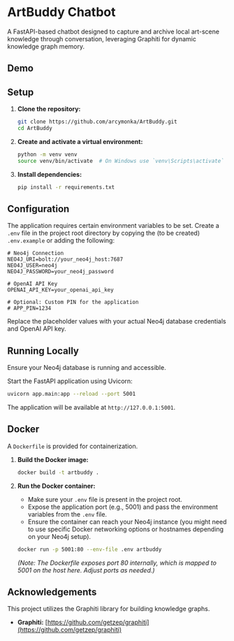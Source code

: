 # ArtBuddy Chatbot

A FastAPI-based chatbot designed to capture and archive local art-scene knowledge through conversation, leveraging Graphiti for dynamic knowledge graph memory.

## Demo


## Setup

1.  **Clone the repository:**
    ```bash
    git clone https://github.com/arcymonka/ArtBuddy.git
    cd ArtBuddy
    ```

2.  **Create and activate a virtual environment:**
    ```bash
    python -m venv venv
    source venv/bin/activate  # On Windows use `venv\Scripts\activate`
    ```

3.  **Install dependencies:**
    ```bash
    pip install -r requirements.txt
    ```

## Configuration

The application requires certain environment variables to be set. Create a `.env` file in the project root directory by copying the (to be created) `.env.example` or adding the following:

```dotenv
# Neo4j Connection
NEO4J_URI=bolt://your_neo4j_host:7687
NEO4J_USER=neo4j
NEO4J_PASSWORD=your_neo4j_password

# OpenAI API Key
OPENAI_API_KEY=your_openai_api_key

# Optional: Custom PIN for the application
# APP_PIN=1234
```

Replace the placeholder values with your actual Neo4j database credentials and OpenAI API key.

## Running Locally

Ensure your Neo4j database is running and accessible.

Start the FastAPI application using Uvicorn:

```bash
uvicorn app.main:app --reload --port 5001
```

The application will be available at `http://127.0.0.1:5001`.

## Docker

A `Dockerfile` is provided for containerization.

1.  **Build the Docker image:**
    ```bash
    docker build -t artbuddy .
    ```

2.  **Run the Docker container:**
    *   Make sure your `.env` file is present in the project root.
    *   Expose the application port (e.g., 5001) and pass the environment variables from the `.env` file.
    *   Ensure the container can reach your Neo4j instance (you might need to use specific Docker networking options or hostnames depending on your Neo4j setup).

    ```bash
    docker run -p 5001:80 --env-file .env artbuddy
    ```
    *(Note: The Dockerfile exposes port 80 internally, which is mapped to 5001 on the host here. Adjust ports as needed.)*

##  Acknowledgements

This project utilizes the Graphiti library for building knowledge graphs.

- **Graphiti:** [https://github.com/getzep/graphiti](https://github.com/getzep/graphiti)
